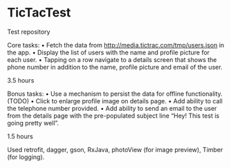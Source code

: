 # TicTacTest
Test repository

Core tasks:
• Fetch the data from http://media.tictrac.com/tmp/users.json in the app.
• Display the list of users with the name and profile picture for each user.
• Tapping on a row navigate to a details screen that shows the phone number in addition
to the name, profile picture and email of the user.

3.5 hours

Bonus tasks:
• Use a mechanism to persist the data for offline functionality.  (TODO)
• Click to enlarge profile image on details page.
• Add ability to call the telephone number provided.
• Add ability to send an email to the user from the details page with the pre-populated
subject line “Hey! This test is going pretty well”.

1.5 hours

Used retrofit, dagger, gson, RxJava, photoView (for image preview), Timber (for logging).
